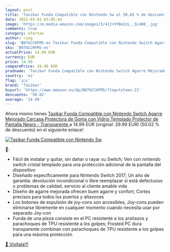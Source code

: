 ```yaml
---
layout: post
title: 'Tasikar Funda Compatible con Nintendo Sw al 50.02 % de descuento'
date: 2021-03-01 03:05:44
image: 'https://m.media-amazon.com/images/I/41J+VYBe2zL._SL400_.jpg'
comments: true
category: ofertas
author: ring
slug: 'B07GCCHFMS-es Tasikar Funda Compatible con Nintendo Switch Agarre...'
sku: 'B07GCCHFMS-es'
actualPrice: 14.99 EUR
currency: EUR
price: 14.99
comparePrice: 29.99 EUR
prodname: 'Tasikar Funda Compatible con Nintendo Switch Agarre Mejorado Carcasa Protectora de Goma con Vidrio Templado Protector de Pantalla  Negro - Transparente '
country: 'es'
flag: '🇪🇸'
brand: 'Tasikar'
buyurl: 'https://www.amazon.es/dp/B07GCCHFMS/?tag=tolees-21'
descuento: '50.02'
average: '14.99'
---
```


Ahora mismo tienes [Tasikar Funda Compatible con Nintendo Switch Agarre Mejorado Carcasa Protectora de Goma con Vidrio Templado Protector de Pantalla  Negro - Transparente ](https://www.amazon.es/dp/B07GCCHFMS/?tag=tolees-21) a 14.99 EUR (original: 29.99 EUR) (50.02 %  de descuento) en el siguiente enlace!

[![Tasikar Funda Compatible con Nintendo Sw](https://m.media-amazon.com/images/I/41J+VYBe2zL._SL400_.jpg)](https://www.amazon.es/dp/B07GCCHFMS/?tag=tolees-21)

🔎:

- Fácil de instalar y quitar, sin dañar o rayar su Switch; Ven con nintendo switch cristal templado para una protección adicional de la pantalla del dispositivo
- Diseñado específicamente para Nintendo Switch 2017; Un año de garantía: devolución incondicional o libre reemplazar si está defectuoso o problemas de calidad, servicio al cliente amable vida
- Diseño de agarre mejorada ofrecen buen agarre y confort; Cortes precisos para todos los puertos y altavoces
- Los botones de expulsión de joy-cons son accesibles, Joy-cons pueden eliminarse libremente en cualquier momento cuando necesita usar por separado Joy-con
- Funda de una pieza consiste en el PC resistente a los arañazos y parachoques de TPU resistente a los golpes; Frosted PC dura transparente combinan con parachoques de TPU resistente a los golpes para una máxima protección

[🛒 Visítala!!!](https://www.amazon.es/dp/B07GCCHFMS/?tag=tolees-21)
